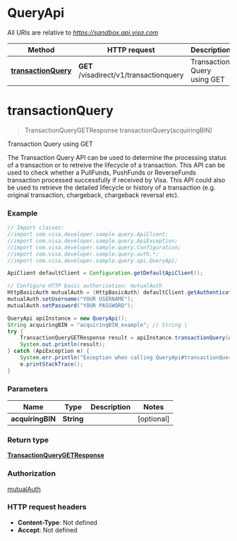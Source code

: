 # QueryApi

All URIs are relative to *https://sandbox.api.visa.com*

Method | HTTP request | Description
------------- | ------------- | -------------
[**transactionQuery**](QueryApi.md#transactionQuery) | **GET** /visadirect/v1/transactionquery | Transaction Query using GET


<a name="transactionQuery"></a>
# **transactionQuery**
> TransactionQueryGETResponse transactionQuery(acquiringBIN)

Transaction Query using GET

The Transaction Query API can be used to determine the processing status of a transaction or to retreive the lifecycle of a transaction. This API can be used to check whether a PullFunds, PushFunds or ReverseFunds transaction processed successfully if received by Visa. This API could also be used to retrieve the detailed lifecycle or history of a transaction (e.g. original transaction, chargeback, chargeback reversal etc).

### Example
```java
// Import classes:
//import com.visa.developer.sample.query.ApiClient;
//import com.visa.developer.sample.query.ApiException;
//import com.visa.developer.sample.query.Configuration;
//import com.visa.developer.sample.query.auth.*;
//import com.visa.developer.sample.query.api.QueryApi;

ApiClient defaultClient = Configuration.getDefaultApiClient();

// Configure HTTP basic authorization: mutualAuth
HttpBasicAuth mutualAuth = (HttpBasicAuth) defaultClient.getAuthentication("mutualAuth");
mutualAuth.setUsername("YOUR USERNAME");
mutualAuth.setPassword("YOUR PASSWORD");

QueryApi apiInstance = new QueryApi();
String acquiringBIN = "acquiringBIN_example"; // String | 
try {
    TransactionQueryGETResponse result = apiInstance.transactionQuery(acquiringBIN);
    System.out.println(result);
} catch (ApiException e) {
    System.err.println("Exception when calling QueryApi#transactionQuery");
    e.printStackTrace();
}
```

### Parameters

Name | Type | Description  | Notes
------------- | ------------- | ------------- | -------------
 **acquiringBIN** | **String**|  | [optional]

### Return type

[**TransactionQueryGETResponse**](TransactionQueryGETResponse.md)

### Authorization

[mutualAuth](../README.md#mutualAuth)

### HTTP request headers

 - **Content-Type**: Not defined
 - **Accept**: Not defined

